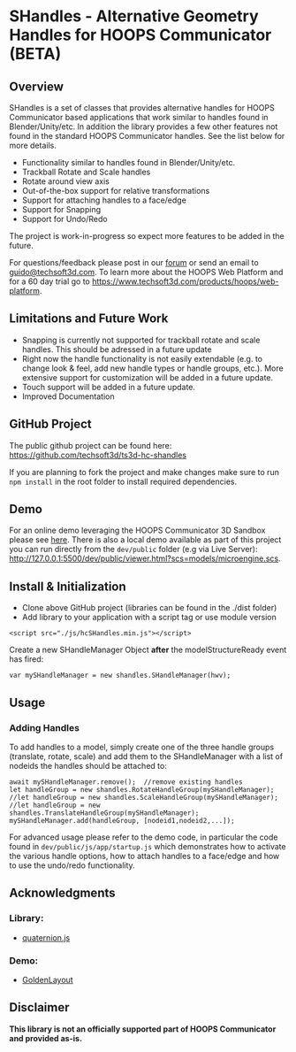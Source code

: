 # SHandles - Alternative Geometry Handles for HOOPS Communicator (BETA)


## Overview

 SHandles is a set of classes that provides alternative handles for HOOPS Communicator based applications that work similar to handles found in Blender/Unity/etc. In addition the library provides a few other features not found in the standard HOOPS Communicator handles. See the list below for more details. 

* Functionality similar to handles found in Blender/Unity/etc.
* Trackball Rotate and Scale handles
* Rotate around view axis
* Out-of-the-box support for relative transformations
* Support for attaching handles to a face/edge
* Support for Snapping
* Support for Undo/Redo

The project is work-in-progress so expect more features to be added in the future.

For questions/feedback please post in our [forum](https://forum.techsoft3d.com/) or send an email to guido@techsoft3d.com. To learn more about the HOOPS Web Platform and for a 60 day trial go to https://www.techsoft3d.com/products/hoops/web-platform.


## Limitations and Future Work

* Snapping is currently not supported for trackball rotate and scale handles. This should be adressed in a future update
* Right now the handle functionality is not easily extendable (e.g. to change look & feel, add new handle types or handle groups, etc.). More extensive support for customization will be added in a future update.
* Touch support will be added in a future update.
* Improved Documentation

## GitHub Project

The public github project can be found here:  
https://github.com/techsoft3d/ts3d-hc-shandles

If you are planning to fork the project and make changes make sure to run `npm install` in the root folder to install required dependencies.

## Demo

For an online demo leveraging the HOOPS Communicator 3D Sandbox please see [here](https://3dsandbox.techsoft3d.com/?snippet=2KahUOzbZNj1RAcXB3MXHF). There is also a local demo available as part of this project you can run directly from the `dev/public` folder (e.g via Live Server): http://127.0.0.1:5500/dev/public/viewer.html?scs=models/microengine.scs. 


## Install & Initialization

* Clone above GitHub project (libraries can be found in the ./dist folder)
* Add library to your application with a script tag or use module version
```
<script src="./js/hcSHandles.min.js"></script>
```

Create a new SHandleManager Object **after** the modelStructureReady event has fired:
```
var mySHandleManager = new shandles.SHandleManager(hwv);
```

## Usage
### Adding Handles
To add handles to a model, simply create one of the three handle groups (translate, rotate, scale) and add them to the SHandleManager with a list of nodeids the handles should be attached to:
```
await mySHandleManager.remove();  //remove existing handles
let handleGroup = new shandles.RotateHandleGroup(mySHandleManager);
//let handleGroup = new shandles.ScaleHandleGroup(mySHandleManager);
//let handleGroup = new shandles.TranslateHandleGroup(mySHandleManager);
mySHandleManager.add(handleGroup, [nodeid1,nodeid2,...]);
```

For advanced usage please refer to the demo code, in particular the code found in `dev/public/js/app/startup.js` which demonstrates how to activate the various handle options, how to attach handles to a face/edge and how to use the undo/redo functionality.

## Acknowledgments
### Library:
* [quaternion.js](https://www.npmjs.com/package/quaternion)


### Demo:
* [GoldenLayout](https://golden-layout.com/)

## Disclaimer
**This library is not an officially supported part of HOOPS Communicator and provided as-is.**


